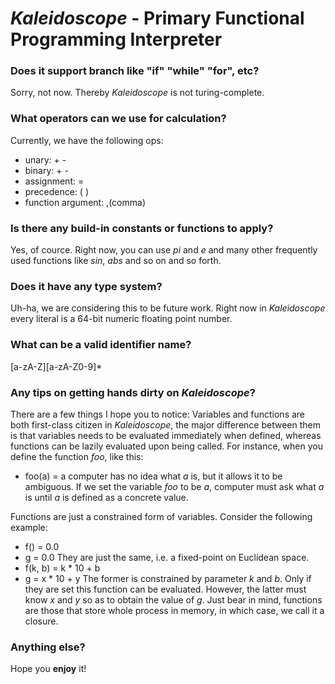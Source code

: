 # *Kaleidoscope* - Primary Functional Programming Interpreter

### Does it support branch like "if" "while" "for", etc?
Sorry, not now. Thereby *Kaleidoscope* is not turing-complete.

### What operators can we use for calculation?
Currently, we have the following ops:
- unary: + -
- binary: + -
- assignment: =
- precedence: ( )
- function argument: ,(comma)

### Is there any build-in constants or functions to apply?
Yes, of cource.
Right now, you can use *pi* and *e* and many other frequently used functions like *sin*, *abs* and so on and so forth.

### Does it have any type system?
Uh-ha, we are considering this to be future work.
Right now in *Kaleidoscope* every literal is a 64-bit numeric floating point number.

### What can be a valid identifier name?
[a-zA-Z][a-zA-Z0-9]\*

### Any tips on getting hands dirty on *Kaleidoscope*?
There are a few things I hope you to notice:
Variables and functions are both first-class citizen in *Kaleidoscope*, the major difference between them is that variables needs to be evaluated immediately when defined, whereas functions can be lazily evaluated upon being called.
For instance, when you define the function *foo*, like this:
* foo(a) = a
computer has no idea what *a* is, but it allows it to be ambiguous.
If we set the variable *foo* to be *a*, computer must ask what *a* is until *a* is defined as a concrete value.

Functions are just a constrained form of variables. Consider the following example:
* f() = 0.0
* g = 0.0
They are just the same, i.e. a fixed-point on Euclidean space.
* f(k, b) = k * 10 + b
* g = x * 10 + y
The former is constrained by parameter *k* and *b*. Only if they are set this function can be evaluated. However, the latter must know *x* and *y* so as to obtain the value of *g*. Just bear in mind, functions are those that store whole process in memory, in which case, we call it a closure.

### Anything else?
Hope you **enjoy** it!
